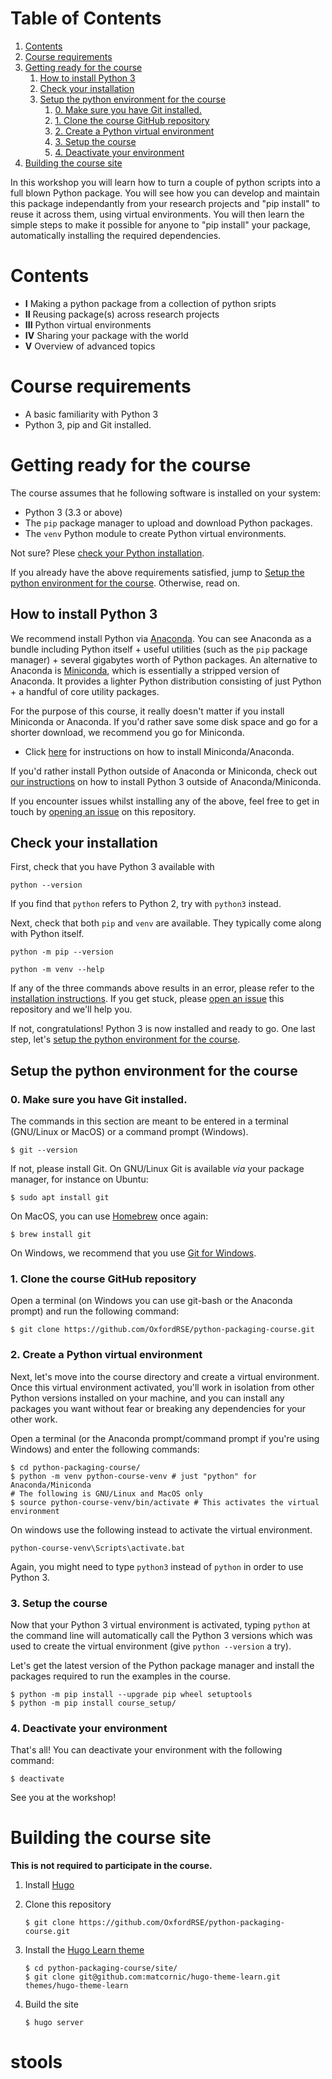 
# Table of Contents

1.  [Contents](#org007cf4e)
2.  [Course requirements](#org6237f85)
3.  [Getting ready for the course](#orge35d8eb)
    1.  [How to install Python 3](#org2b537a1)
    2.  [Check your installation](#org361c598)
    3.  [Setup the python environment for the course](#org6fff038)
        1.  [0. Make sure you have Git installed.](#org2908307)
        2.  [1. Clone the course GitHub repository](#org9a8985b)
        3.  [2. Create a Python virtual environment](#org28c088b)
        4.  [3. Setup the course](#orgf94048a)
        5.  [4. Deactivate your environment](#org8d6d672)
4.  [Building the course site](#orge438342)

In this workshop you will learn how to turn a couple of python scripts into
a full blown Python package. You will see how you can develop and maintain
this package independantly from your research projects and "pip install" to
reuse it across them, using virtual environments.
You will then learn the simple steps to make it possible for anyone to "pip
install" your package, automatically installing the required dependencies.


<a id="org007cf4e"></a>

# Contents

-   **I** Making a python package from a collection of python sripts
-   **II** Reusing package(s) across research projects
-   **III** Python virtual environments
-   **IV** Sharing your package with the world
-   **V** Overview of advanced topics


<a id="org6237f85"></a>

# Course requirements

-   A basic familiarity with Python 3
-   Python 3, pip and Git installed.


<a id="orge35d8eb"></a>

# Getting ready for the course

The course assumes that he following software is installed on your system:

-   Python 3 (3.3 or above)
-   The `pip` package manager to upload and download Python packages.
-   The `venv` Python module to create Python virtual environments.

Not sure? Plese [check your Python installation](#org361c598).

If you already have the above requirements satisfied, jump to [Setup the python environment for the course](https://github.com/OxfordRSE/python-packaging-course#setup-the-python-environment-for-the-course).
Otherwise, read on.


<a id="org2b537a1"></a>

## How to install Python 3

We recommend install Python via
[Anaconda](https://www.anaconda.com/). You can see Anaconda as a
bundle including Python itself + useful utilities (such as the `pip`
package manager) + several gigabytes worth of Python packages.  An
alternative to Anaconda is
[Miniconda](https://docs.conda.io/en/latest/miniconda.html), which is
essentially a stripped version of Anaconda.  It provides a lighter
Python distribution consisting of just Python + a handful of core
utility packages.

For the purpose of this course, it really doesn't matter if you
install Miniconda or Anaconda. If you'd rather save some disk
space and go for a shorter download, we recommend you go for
Miniconda.

-   Click [here](https://docs.conda.io/projects/conda/en/latest/user-guide/install/index.html#regular-installation) for instructions on how to install Miniconda/Anaconda.

If you'd rather install Python outside of Anaconda or Miniconda,
check out [our instructions](https://oxfordrse.github.io/python-packaging-course/appendix_installing_python/#install-python-3-outside-of-anacondaminiconda) on how to install Python 3 outside of Anaconda/Miniconda.

If you encounter issues whilst installing any of the above, feel
free to get in touch by [opening an issue](https://docs.github.com/en/enterprise/2.15/user/articles/creating-an-issue) on this repository.


<a id="org361c598"></a>

## Check your installation

First, check that you have Python 3 available with

    python --version


If you find that `python` refers to Python 2, try with `python3` instead.

Next, check that both `pip` and `venv` are available. They typically come along with
Python itself.

    python -m pip --version

    python -m venv --help
	

If any of the three commands above results in an error, please refer to 
the [installation instructions](https://github.com/OxfordRSE/python-packaging-course#installing-python-3). If you get stuck, please [open an issue](https://docs.github.com/en/enterprise/2.15/user/articles/creating-an-issue) 
this repository and we'll help you.

If not, congratulations! Python 3 is now installed and ready to go.
One last step, let's [setup the python environment for the course](#org6fff038).


<a id="org6fff038"></a>

## Setup the python environment for the course


<a id="org2908307"></a>

### 0. Make sure you have Git installed.

The commands in this section are meant to be entered in a terminal (GNU/Linux or MacOS) or a command prompt (Windows).

    $ git --version

If not, please install Git. On GNU/Linux Git is available *via* your package manager, for instance
on Ubuntu:

    $ sudo apt install git

On MacOS, you can use [Homebrew](https://brew.sh/) once again:

    $ brew install git

On Windows, we recommend that you use [Git for Windows](https://git-scm.com/download/win).


<a id="org9a8985b"></a>

### 1. Clone the course GitHub repository

Open a terminal (on Windows you can use git-bash or the Anaconda prompt) and run the following command:

    $ git clone https://github.com/OxfordRSE/python-packaging-course.git


<a id="org28c088b"></a>

### 2. Create a Python virtual environment

Next, let's move into the course directory and create a virtual
environment.  Once this virtual environment activated, you'll work in
isolation from other Python versions installed on your machine, and
you can install any packages you want without fear or breaking any
dependencies for your other work.

Open a terminal (or the Anaconda prompt/command prompt if you're using Windows) and enter the following commands:

    $ cd python-packaging-course/
    $ python -m venv python-course-venv # just "python" for Anaconda/Miniconda
    # The following is GNU/Linux and MacOS only
    $ source python-course-venv/bin/activate # This activates the virtual environment

On windows use the following instead to activate the virtual environment.

    python-course-venv\Scripts\activate.bat
	
Again, you might need to type `python3` instead of `python` in order to use Python 3.


<a id="orgf94048a"></a>

### 3. Setup the course

Now that your Python 3 virtual environment is activated, typing
`python` at the command line will automatically call the Python 3
versions which was used to create the virtual environment (give
`python --version` a try).

Let's get the latest version of the Python package manager and install
the packages required to run the examples in the course.

    $ python -m pip install --upgrade pip wheel setuptools
    $ python -m pip install course_setup/


<a id="org8d6d672"></a>

### 4. Deactivate your environment

That's all! You can deactivate your environment with the following command:

    $ deactivate

See you at the workshop!


<a id="orge438342"></a>

# Building the course site

**This is not required to participate in the course.**

1.  Install [Hugo](https://gohugo.io/)
2.  Clone this repository
    
        $ git clone https://github.com/OxfordRSE/python-packaging-course.git
3.  Install the [Hugo Learn theme](https://learn.netlify.app/en/)
    
        $ cd python-packaging-course/site/
        $ git clone git@github.com:matcornic/hugo-theme-learn.git themes/hugo-theme-learn
4.  Build the site
    
        $ hugo server

# stools
